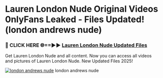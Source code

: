 # Lauren London Nude Original Videos 0nlyFans Leaked - Files Updated! (london andrews nude)

<h3>🔴 CLICK HERE 🌐==►► <a href="https://tinyurl.com/2p9ay9w9" rel="nofollow">Lauren London Nude Updated Files</a></h3>

Get Lauren London Nude and all content. Now you can access all videos and pictures of Lauren London Nude. New Updated Files 2025!

[![london andrews nude](https://i.imgur.com/KQgVmj3.gif)](https://tinyurl.com/2p9ay9w9)
london andrews nude